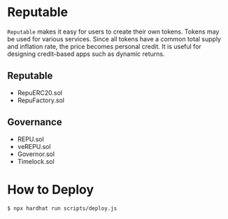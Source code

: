 # Reputable

`Reputable` makes it easy for users to create their own tokens. Tokens may be used for various services. Since all tokens have a common total supply and inflation rate, the price becomes personal credit. It is useful for designing credit-based apps such as dynamic returns.

<!-- # Structure -->

<!-- graph -->

## Reputable

- RepuERC20.sol
- RepuFactory.sol

## Governance

- REPU.sol
- veREPU.sol
- Governor.sol
- Timelock.sol

# How to Deploy

```
$ npx hardhat run scripts/deploy.js
```

<!--
# Technologies

- ENS

# Special Thanks to

- Uniswap
- Sushiswap
- Compound
- Curve
- Zapper
- And the other all open-sources creators 
-->
